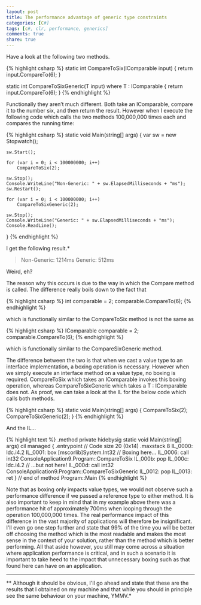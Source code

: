 ```yaml
---
layout: post
title: The performance advantage of generic type constraints
categories: [C#]
tags: [c#, clr, performance, generics]
comments: true
share: true
---
```

Have a look at the following two methods.

{% highlight csharp %}
static int CompareToSix(IComparable<int> input)
{
    return input.CompareTo(6);
}

static int CompareToSixGeneric<T>(T input)
    where T : IComparable<int>
{
    return input.CompareTo(6);
}
{% endhighlight %}

Functionally they aren’t much different. Both take an IComparable<int>, compare it to the number six, and then return the result. However when I execute the following code which calls the two methods 100,000,000 times each and compares the running time:

{% highlight csharp %}
static void Main(string[] args)
{
    var sw = new Stopwatch();

    sw.Start();

    for (var i = 0; i < 100000000; i++)
        CompareToSix(2);

    sw.Stop();
    Console.WriteLine("Non-Generic: " + sw.ElapsedMilliseconds + "ms");
    sw.Restart();

    for (var i = 0; i < 100000000; i++)
        CompareToSixGeneric(2);

    sw.Stop();
    Console.WriteLine("Generic: " + sw.ElapsedMilliseconds + "ms");
    Console.ReadLine();
}
{% endhighlight %}

I get the following result.*

>Non-Generic: 1214ms
>Generic: 512ms

Weird, eh?

The reason why this occurs is due to the way in which the Compare method is called. The difference really boils down to the fact that

{% highlight csharp %}
int comparable = 2;
comparable.CompareTo(6);
{% endhighlight %}

which is functionally similar to the CompareToSix method is not the same as

{% highlight csharp %}
IComparable<int> comparable = 2;
comparable.CompareTo(6);
{% endhighlight %}

which is functionally similar to the CompareSixGeneric method.

The difference between the two is that when we cast a value type to an interface implementation, a boxing operation is necessary. However when we simply execute an interface method on a value type, no boxing is required. CompareToSix which takes an IComparable<int> invokes this boxing operation, whereas CompareToSixGeneric which takes a T : IComparable<int> does not. As proof, we can take a look at the IL for the below code which calls both methods.

{% highlight csharp %}
static void Main(string[] args)
{
    CompareToSix(2);
    CompareToSixGeneric(2);
}
{% endhighlight %}

And the IL...

{% highlight text %}
.method private hidebysig static void  Main(string[] args) cil managed
{
  .entrypoint
  // Code size       20 (0x14)
  .maxstack  8
  IL_0000:  ldc.i4.2
  IL_0001:  box        [mscorlib]System.Int32 // Boxing here...
  IL_0006:  call       int32 ConsoleApplication9.Program::CompareToSix
  IL_000b:  pop
  IL_000c:  ldc.i4.2
  // ...but not here!
  IL_000d:  call       int32 ConsoleApplication9.Program::CompareToSixGeneric
  IL_0012:  pop
  IL_0013:  ret
} // end of method Program::Main
{% endhighlight %}

Note that as boxing only impacts value types, we would not observe such a performance difference if we passed a reference type to either method. It is also important to keep in mind that in my example above there was a performance hit of approximately 700ms when looping through the operation 100,000,000 times. The real performance impact of this difference in the vast majority of applications will therefore be insignificant. I'll even go one step further and state that 99% of the time you will be better off choosing the method which is the most readable and makes the most sense in the context of your solution, rather than the method which is better performing. All that aside however, you still may come across a situation where application performance is critical, and in such a scenario it is important to take heed to the impact that unnecessary boxing such as that found here can have on an application.

<hr />
** Although it should be obvious, I'll go ahead and state that these are the results that I obtained on my machine and that while you should in principle see the same behaviour on your machine, YMMV.*

